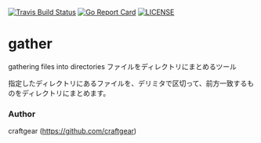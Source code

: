 [![Travis Build Status](https://travis-ci.org/craftgear/gather.svg?branch=master)](https://travis-ci.org/craftgear/gather)
[![Go Report Card](https://goreportcard.com/badge/github.com/craftgear/gather)](https://goreportcard.com/report/github.com/craftgear/gather)
[![LICENSE](https://img.shields.io/badge/license-MIT-blue.svg)](LICENSE)
<!--[![GoDoc](https://godoc.org/github.com/craftgear/gather?status.svg)](https://godoc.org/github.com/craftgear/gather)-->

# gather
gathering files into directories ファイルをディレクトリにまとめるツール

指定したディレクトリにあるファイルを、デリミタで区切って、前方一致するものをディレクトリにまとめます。

### Author
craftgear (https://github.com/craftgear)

